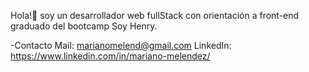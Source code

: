 

Hola!👋 soy un desarrollador web fullStack con orientación a front-end graduado del bootcamp Soy Henry.

-Contacto
Mail: marianomelend@gmail.com
LinkedIn: https://www.linkedin.com/in/mariano-melendez/
